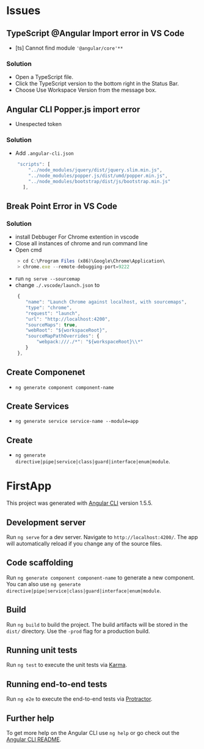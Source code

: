 # Issues

## TypeScript @Angular Import error in VS Code
* [ts] Cannot find module `'@angular/core'**`

### Solution
* Open a TypeScript file.
* Click the TypeScript version to the bottom right in the Status Bar.
* Choose Use Workspace Version from the message box.

## Angular CLI Popper.js import error
* Unespected token

### Solution
* Add `.angular-cli.json`
```javascript
    "scripts": [
        "../node_modules/jquery/dist/jquery.slim.min.js",
        "../node_modules/popper.js/dist/umd/popper.min.js",
        "../node_modules/bootstrap/dist/js/bootstrap.min.js"   
      ],
```

## Break Point Error in VS Code

### Solution
* install Debbuger For Chrome extention in vscode
* Close all instances of chrome and run command line
* Open cmd
```javascript
    > cd C:\Program Files (x86)\Google\Chrome\Application\
    > chrome.exe --remote-debugging-port=9222
```

* run `ng serve --sourcemap`
* change `./.vscode/launch.json` to
```javascript
    {
       "name": "Launch Chrome against localhost, with sourcemaps",
       "type": "chrome",
       "request": "launch",
       "url": "http://localhost:4200",
       "sourceMaps": true,
       "webRoot": "${workspaceRoot}",
       "sourceMapPathOverrides": {
           "webpack:///./*": "${workspaceRoot}\\*"
       }
    },
```

## Create Componenet
* `ng generate component component-name`

## Create Services
* `ng generate service service-name --module=app`

## Create 
* `ng generate directive|pipe|service|class|guard|interface|enum|module`.

# FirstApp

This project was generated with [Angular CLI](https://github.com/angular/angular-cli) version 1.5.5.

## Development server

Run `ng serve` for a dev server. Navigate to `http://localhost:4200/`. The app will automatically reload if you change any of the source files.

## Code scaffolding

Run `ng generate component component-name` to generate a new component. You can also use `ng generate directive|pipe|service|class|guard|interface|enum|module`.

## Build

Run `ng build` to build the project. The build artifacts will be stored in the `dist/` directory. Use the `-prod` flag for a production build.

## Running unit tests

Run `ng test` to execute the unit tests via [Karma](https://karma-runner.github.io).

## Running end-to-end tests

Run `ng e2e` to execute the end-to-end tests via [Protractor](http://www.protractortest.org/).

## Further help

To get more help on the Angular CLI use `ng help` or go check out the [Angular CLI README](https://github.com/angular/angular-cli/blob/master/README.md).